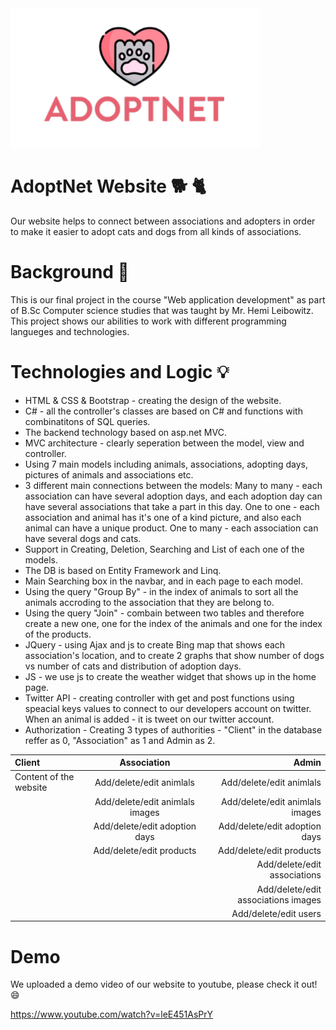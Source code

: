   <img alt="Coding" width="400" src="Adoptnet.PNG">

# AdoptNet Website :dog2: :cat2:
Our website helps to connect between associations and adopters in order to make it easier to adopt cats and dogs from all kinds of associations.

# Background :page_facing_up:
This is our final project in the course "Web application development" as part of B.Sc Computer science studies that was taught by Mr. Hemi Leibowitz.
This project shows our abilities to work with different programming langueges and technologies.

# Technologies and Logic :bulb:

- HTML & CSS & Bootstrap - creating the design of the website.
- C# - all the controller's classes are based on C# and functions with combinatitons of SQL queries.
- The backend technology based on asp.net MVC.
- MVC architecture - clearly seperation between the model, view and controller.
- Using 7 main models including animals, associations, adopting days, pictures of animals and associations etc.
- 3 different main connections between the models:
Many to many - each association can have several adoption days, and each adoption day can have several associations that take a part in this day.
One to one - each association and animal has it's one of a kind picture, and also each animal can have a unique product.
One to many - each association can have several dogs and cats.
- Support in Creating, Deletion, Searching and List of each one of the models.
- The DB is based on Entity Framework and Linq.
- Main Searching box in the navbar, and in each page to each model.
- Using the query "Group By" - in the index of animals to sort all the animals accroding to the association that they are belong to.
- Using the query "Join" - combain between two tables and therefore create a new one, one for the index of the animals and one for the index of the products.
- JQuery - using Ajax and js to create Bing map that shows each association's location, and to create 2 graphs that show number of dogs vs number of cats and distribution of adoption days.
- JS - we use js to create the weather widget that shows up in the home page.
- Twitter API - creating controller with get and post functions using speacial keys values to connect to our developers account on twitter. When an animal is added - it is tweet on our twitter account.
- Authorization - Creating 3 types of authorities - "Client" in the database reffer as 0, "Association" as 1 and Admin as 2.

| Client  | Association  | Admin |
| :------------ |:---------------:| -----:|
| Content of the website      | Add/delete/edit animlals | Add/delete/edit animlals |
|       | Add/delete/edit animlals images | Add/delete/edit animlals images |
|       | Add/delete/edit adoption days        |   Add/delete/edit adoption days |
|  | Add/delete/edit products        |    Add/delete/edit products |
|  |         |    Add/delete/edit associations |
|       |  | Add/delete/edit associations images |
|  |         |    Add/delete/edit users |

# Demo

We uploaded a demo video of our website to youtube, please check it out! :smile:

https://www.youtube.com/watch?v=leE451AsPrY
